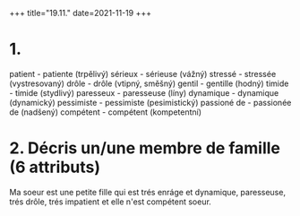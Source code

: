 +++
title="19.11."
date=2021-11-19
+++

# 1.
patient - patiente (trpělivý)
sérieux - sérieuse (vážný)
stressé - stressée (vystresovaný)
drôle - drôle (vtipný, směšný)
gentil - gentille (hodný)
timide - timide (stydlivý)
paresseux - paresseuse (líny)
dynamique - dynamique (dynamický)
pessimiste - pessimiste (pesimistický)
passioné de - passionée de (nadšený)
compétent - compétent (kompetentní)

# 2. Décris un/une membre de famille (6 attributs)
Ma soeur est une petite fille qui est trés enráge et dynamique, paresseuse,
trés drôle, trés impatient et elle n'est compétent soeur.


